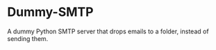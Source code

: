 Dummy-SMTP
==========

A dummy Python SMTP server that drops emails to a folder, instead of sending them.
